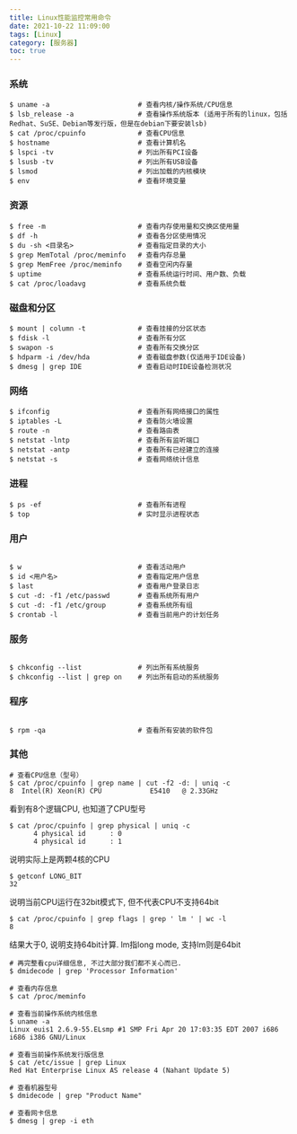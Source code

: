 ```yaml
---
title: Linux性能监控常用命令
date: 2021-10-22 11:09:00
tags: [Linux]
category: [服务器]
toc: true
---
```


### 系统
```shell
$ uname -a               		# 查看内核/操作系统/CPU信息
$ lsb_release -a         		# 查看操作系统版本 (适用于所有的linux，包括Redhat、SuSE、Debian等发行版，但是在debian下要安装lsb)
$ cat /proc/cpuinfo      		# 查看CPU信息
$ hostname               		# 查看计算机名
$ lspci -tv              		# 列出所有PCI设备
$ lsusb -tv             		# 列出所有USB设备
$ lsmod                  		# 列出加载的内核模块
$ env                    		# 查看环境变量
```
<!-- more -->
### 资源
```shell
$ free -m                		# 查看内存使用量和交换区使用量
$ df -h                 		# 查看各分区使用情况
$ du -sh <目录名>        		  # 查看指定目录的大小
$ grep MemTotal /proc/meminfo   # 查看内存总量
$ grep MemFree /proc/meminfo    # 查看空闲内存量
$ uptime                 		# 查看系统运行时间、用户数、负载
$ cat /proc/loadavg      		# 查看系统负载
```


### 磁盘和分区
```shell
$ mount | column -t      		# 查看挂接的分区状态
$ fdisk -l               		# 查看所有分区
$ swapon -s              		# 查看所有交换分区
$ hdparm -i /dev/hda     		# 查看磁盘参数(仅适用于IDE设备)
$ dmesg | grep IDE       		# 查看启动时IDE设备检测状况
```


### 网络
```shell
$ ifconfig               		# 查看所有网络接口的属性
$ iptables -L            		# 查看防火墙设置
$ route -n               		# 查看路由表
$ netstat -lntp          		# 查看所有监听端口
$ netstat -antp          		# 查看所有已经建立的连接
$ netstat -s             		# 查看网络统计信息
```


### 进程
```shell
$ ps -ef             	 		# 查看所有进程   
$ top                	 		# 实时显示进程状态  
```


### 用户
```shell

$ w         			 		# 查看活动用户
$ id <用户名>    				  # 查看指定用户信息
$ last          				# 查看用户登录日志         
$ cut -d: -f1 /etc/passwd   	# 查看系统所有用户
$ cut -d: -f1 /etc/group    	# 查看系统所有组
$ crontab -l             		# 查看当前用户的计划任务
```


### 服务
```shell

$ chkconfig --list      		# 列出所有系统服务
$ chkconfig --list | grep on    # 列出所有启动的系统服务 
```


### 程序
```shell
 
$ rpm -qa               		# 查看所有安装的软件包
```

### 

### 其他

```shell
# 查看CPU信息（型号）
$ cat /proc/cpuinfo | grep name | cut -f2 -d: | uniq -c
8  Intel(R) Xeon(R) CPU            E5410   @ 2.33GHz
````
看到有8个逻辑CPU, 也知道了CPU型号



```shell
$ cat /proc/cpuinfo | grep physical | uniq -c
      4 physical id      : 0
      4 physical id      : 1
```
说明实际上是两颗4核的CPU



```shell
$ getconf LONG_BIT
32
```
说明当前CPU运行在32bit模式下, 但不代表CPU不支持64bit



```shell
$ cat /proc/cpuinfo | grep flags | grep ' lm ' | wc -l
8
```
结果大于0, 说明支持64bit计算. lm指long mode, 支持lm则是64bit



```shell
# 再完整看cpu详细信息, 不过大部分我们都不关心而已.
$ dmidecode | grep 'Processor Information'

# 查看内存信息
$ cat /proc/meminfo

# 查看当前操作系统内核信息
$ uname -a
Linux euis1 2.6.9-55.ELsmp #1 SMP Fri Apr 20 17:03:35 EDT 2007 i686 i686 i386 GNU/Linux

# 查看当前操作系统发行版信息
$ cat /etc/issue | grep Linux
Red Hat Enterprise Linux AS release 4 (Nahant Update 5)

# 查看机器型号
$ dmidecode | grep "Product Name"

# 查看网卡信息
$ dmesg | grep -i eth
```

